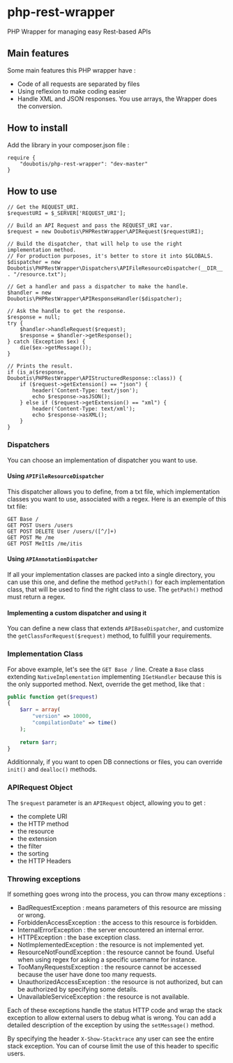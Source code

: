 # php-rest-wrapper
PHP Wrapper for managing easy Rest-based APIs

## Main features
Some main features this PHP wrapper have :
* Code of all requests are separated by files
* Using reflexion to make coding easier
* Handle XML and JSON responses. You use arrays, the Wrapper does the conversion.

## How to install
Add  the library in your composer.json file :
```
require {
    "doubotis/php-rest-wrapper": "dev-master"
}
```

## How to use

```
// Get the REQUEST_URI.
$requestURI = $_SERVER['REQUEST_URI'];

// Build an API Request and pass the REQUEST_URI var.
$request = new Doubotis\PHPRestWrapper\APIRequest($requestURI);

// Build the dispatcher, that will help to use the right implementation method.
// For production purposes, it's better to store it into $GLOBALS.
$dispatcher = new Doubotis\PHPRestWrapper\Dispatchers\APIFileResourceDispatcher(__DIR__ . "/resource.txt");

// Get a handler and pass a dispatcher to make the handle.
$handler = new Doubotis\PHPRestWrapper\APIResponseHandler($dispatcher);

// Ask the handle to get the response.
$response = null;
try {
    $handler->handleRequest($request);
    $response = $handler->getResponse();
} catch (Exception $ex) {
    die($ex->getMessage());
}

// Prints the result.
if (is_a($response, Doubotis\PHPRestWrapper\APIStructuredResponse::class)) {
    if ($request->getExtension() == "json") {
        header('Content-Type: text/json');
        echo $response->asJSON();
    } else if ($request->getExtension() == "xml") {
        header('Content-Type: text/xml');
        echo $response->asXML();
    }
}
```

### Dispatchers
You can choose an implementation of dispatcher you want to use.

#### Using `APIFileResourceDispatcher`
This dispatcher allows you to define, from a txt file, which implementation classes you want to use, associated with a regex.
Here is an exemple of this txt file:
```
GET Base /
GET POST Users /users
GET POST DELETE User /users/([^/]+)
GET POST Me /me
GET POST MeItIs /me/itis
```

#### Using `APIAnnotationDispatcher`
If all your implementation classes are packed into a single directory, you can use this one, and define the method `getPath()` for each implementation class, that will be used to find the right class to use. The `getPath()` method must return a regex.

#### Implementing a custom dispatcher and using it
You can define a new class that extends `APIBaseDispatcher`, and customize the `getClassForRequest($request)` method, to fullfill your requirements.

### Implementation Class
For above example, let's see the `GET Base /` line.
Create a `Base` class extending `NativeImplementation` implementing `IGetHandler` because this is the only supported method.
Next, override the get method, like that :
```php
public function get($request)
{
    $arr = array(
        "version" => 10000,
        "compilationDate" => time()
    );
    
    return $arr;
}
```
Additionnaly, if you want to open DB connections or files, you can override `init()` and `dealloc()` methods.

### APIRequest Object
The `$request` parameter is an `APIRequest` object, allowing you to get :
* the complete URI
* the HTTP method
* the resource
* the extension
* the filter
* the sorting
* the HTTP Headers

### Throwing exceptions
If something goes wrong into the process, you can throw many exceptions :
* BadRequestException : means parameters of this resource are missing or wrong.
* ForbiddenAccessException : the access to this resource is forbidden.
* InternalErrorException : the server encountered an internal error.
* HTTPException : the base exception class.
* NotImplementedException : the resource is not implemented yet.
* ResourceNotFoundException : the resource cannot be found. Useful when using regex for asking a specific username for instance.
* TooManyRequestsException : the resource cannot be accessed because the user have done too many requests.
* UnauthorizedAccessException : the resource is not authorized, but can be authorized by specifying some details.
* UnavailableServiceException : the resource is not available.

Each of these exceptions handle the status HTTP code and wrap the stack exception to allow external users to debug what is wrong. You can add a detailed description of the exception by using the `setMessage()` method.

By specifying the header `X-Show-Stacktrace` any user can see the entire stack exception. You can of course limit the use of this header to specific users.
